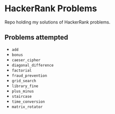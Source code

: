 # HackerRank Problems

Repo holding my solutions of HackerRank problems.

## Problems attempted

* `add`
* `bonus`
* `caeser_cipher`
* `diagonal_difference`
* `factorial`
* `fraud_prevention`
* `grid_search`
* `library_fine`
* `plus_minus`
* `staircase`
* `time_conversion`
* `matrix_rotator`
